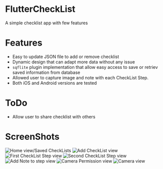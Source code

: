 # FlutterCheckList

A simple checklist app with few features

# Features

- Easy to update JSON file to add or remove checklist
- Dynamic design that can adapt more data without any issue
- `sqflite` plugin implementation that allow easy access to save or retriev saved information from database
- Allowed user to capture image and note with each CheckList Step.
- Both iOS and Android versions are tested

# ToDo

- Allow user to share checklist with others

# ScreenShots

![Home view/Saved CheckLists](/screenshots/1.jpg?raw=true "Home view/Saved CheckLists")
![Add CheckList view](/screenshots/2.jpg?raw=true "Add CheckList view")
![First CheckList Step view](/screenshots/3.jpg?raw=true "First CheckList Step view")
![Second CheckList Step view](/screenshots/4.jpg?raw=true "Second CheckList Step view")
![Add Note to step view](/screenshots/5.jpg?raw=true "Add Note to step view")
![Camera Permission view](/screenshots/6.jpg?raw=true "Camera Permission view")
![Camera view](/screenshots/7.jpg?raw=true "Camera view")
